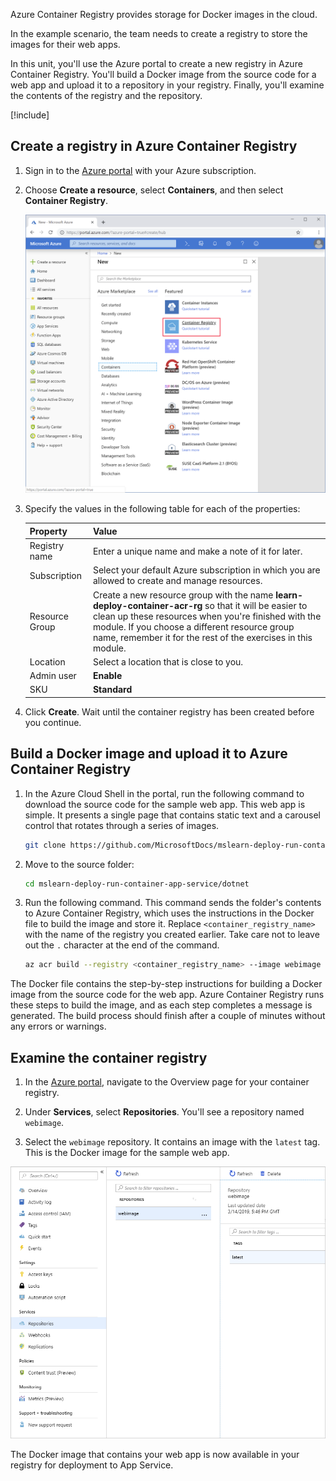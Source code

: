 Azure Container Registry provides storage for Docker images in the cloud.

In the example scenario, the team needs to create a registry to store the images for their web apps.

In this unit, you'll use the Azure portal to create a new registry in Azure Container Registry. You'll build a Docker image from the source code for a web app and upload it to a repository in your registry. Finally, you'll examine the contents of the registry and the repository.

[!include[](../../../includes/azure-exercise-subscription-prerequisite.md)]

## Create a registry in Azure Container Registry

1. Sign in to the [Azure portal](https://portal.azure.com/learn.docs.microsoft.com?azure-portal=true) with your Azure subscription.

1. Choose **Create a resource**, select **Containers**, and then select **Container Registry**.

   ![Screenshot that shows the New blade in Azure portal showing the Container options available in Azure Marketplace](../media/3-search-container-registry-annotated.png)

1. Specify the values in the following table for each of the properties:

   | Property | Value |
   |---|---|
   | Registry name | Enter a unique name and make a note of it for later. |
   | Subscription | Select your default Azure subscription in which you are allowed to create and manage resources. |
   | Resource Group | Create a new resource group with the name **learn-deploy-container-acr-rg** so that it will be easier to clean up these resources when you're finished with the module. If you choose a different resource group name, remember it for the rest of the exercises in this module. |
   | Location | Select a location that is close to you. |
   | Admin user | **Enable** |
   | SKU | **Standard** |

1. Click **Create**. Wait until the container registry has been created before you continue.

## Build a Docker image and upload it to Azure Container Registry

1. In the Azure Cloud Shell in the portal, run the following command to download the source code for the sample web app. This web app is simple. It presents a single page that contains static text and a carousel control that rotates through a series of images.

   ```bash
   git clone https://github.com/MicrosoftDocs/mslearn-deploy-run-container-app-service.git
   ```

1. Move to the source folder:

   ```bash
   cd mslearn-deploy-run-container-app-service/dotnet
   ```

1. Run the following command. This command sends the folder's contents to Azure Container Registry, which uses the instructions in the Docker file to build the image and store it. Replace `<container_registry_name>` with the name of the registry you created earlier. Take care not to leave out the `.` character at the end of the command.

   ```bash
   az acr build --registry <container_registry_name> --image webimage .
   ```

The Docker file contains the step-by-step instructions for building a Docker image from the source code for the web app. Azure Container Registry runs these steps to build the image, and as each step completes a message is generated. The build process should finish after a couple of minutes without any errors or warnings.

## Examine the container registry

1. In the [Azure portal](https://portal.azure.com/learn.docs.microsoft.com?azure-portal=true), navigate to the Overview page for your container registry.

2. Under **Services**, select **Repositories**. You'll see a repository named `webimage`.

3. Select the `webimage` repository. It contains an image with the `latest` tag. This is the Docker image for the sample web app.

  ![Screenshot that shows the repositories and images uploaded to Azure Container Registry](../media/3-azure-container-repositories.png)

 The Docker image that contains your web app is now available in your registry for deployment to App Service.
